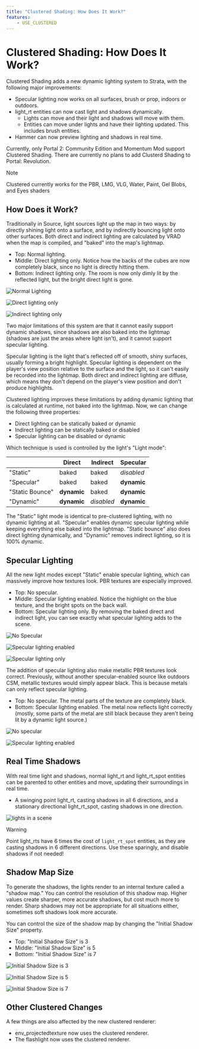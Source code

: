 ```yaml
---
title: "Clustered Shading: How Does It Work?"
features:
    - USE_CLUSTERED
---
```

# Clustered Shading: How Does It Work?

Clustered Shading adds a new dynamic lighting system to Strata, with the following major improvements:

* Specular lighting now works on all surfaces, brush or prop, indoors or outdoors.
* light_rt entities can now cast light and shadows dynamically.
  * Lights can move and their light and shadows will move with them.
  * Entities can move under lights and have their lighting updated. This includes brush entities.
* Hammer can now preview lighting and shadows in real time.

Currently, only Portal 2: Community Edition and Momentum Mod support Clustered Shading. There are currently no plans to add Clusterd Shading to Portal: Revolution.

> [!NOTE]
> Clustered currently works for the PBR, LMG, VLG, Water, Paint, Gel Blobs, and Eyes shaders

## How Does it Work?

Traditionally in Source, light sources light up the map in two ways: by directly shining light onto a surface, and by indirectly bouncing light onto other surfaces. Both direct and indirect lighting are calculated by VRAD when the map is compiled, and "baked" into the map's lightmap.

* Top: Normal lighting.
* Middle: Direct lighting only. Notice how the backs of the cubes are now completely black, since no light is directly hitting them.
* Bottom: Indirect lighting only. The room is now only dimly lit by the reflected light, but the bright direct light is gone.

![Normal Lighting](images\only_direct1.jpg)

![Direct lighting only](images\only_direct2.jpg)

![Indirect lighting only](images\only_indirect.jpg)

Two major limitations of this system are that it cannot easily support dynamic shadows, since shadows are also baked into the lightmap (shadows are just the areas where light isn't), and it cannot support specular lighting.

Specular lighting is the light that's reflected off of smooth, shiny surfaces, usually forming a bright highlight. Specular lighting is dependent on the player's view position relative to the surface and the light, so it can't easily be recorded into the lightmap. Both direct and indirect lighting are diffuse, which means they don't depend on the player's view position and don't produce highlights.

Clustered lighting improves these limitations by adding dynamic lighting that is calculated at runtime, not baked into the lightmap. Now, we can change the following three properties:
* Direct lighting can be statically baked or dynamic
* Indirect lighting can be statically baked or disabled
* Specular lighting can be disabled or dynamic

Which technique is used is controlled by the light's "Light mode":

|                 | Direct            | Indirect     | Specular          |
| --------------- | ----------------- | ------------ | ----------------- |
| "Static"        | baked             | baked        | *disabled*      |
| "Specular"      | baked             | baked        | **dynamic** |
| "Static Bounce" | **dynamic** | baked        | **dynamic** |
| "Dynamic"       | **dynamic** | *disabled* | **dynamic** |

The "Static" light mode is identical to pre-clustered lighting, with no dynamic lighting at all. "Specular" enables dynamic specular lighting while keeping everything else baked into the lightmap. "Static bounce" also does direct lighting dynamically, and "Dynamic" removes indirect lighting, so it is 100% dynamic.

## Specular Lighting

All the new light modes except "Static" enable specular lighting, which can massively improve how textures look. PBR textures are especially improved.

* Top: No specular.
* Middle: Specular lighting enabled. Notice the highlight on the blue texture, and the bright spots on the back wall.
* Bottom: Specular lighting only. By removing the baked direct and indirect light, you can see exactly what specular lighting adds to the scene.

![No Specular](images/specular1.jpg)

![Specular lighting enabled](images/specular2.jpg)

![Specular lighting only](images/specular3.jpg)

The addition of specular lighting also make metallic PBR textures look correct. Previously, without another specular-enabled source like outdoors CSM, metallic textures would simply appear black. This is because metals can only reflect specular lighting.

* Top: No specular. The metal parts of the texture are completely black.
* Bottom: Specular lighting enabled. The metal now reflects light correctly (mostly, some parts of the metal are still black because they aren't being lit by a dynamic light source.)

![No specular](images/specular_metal1.jpg)

![Specular lighting enabled](images/specular_metal2.jpg)

## Real Time Shadows

With real time light and shadows, normal light_rt and light_rt_spot entities can be parented to other entities and move, updating their surroundings in real time.

* A swinging point light_rt, casting shadows in all 6 directions, and a stationary directional light_rt_spot, casting shadows in one direction.

![lights in a scene](images/shadows1.jpg)

> [!WARNING]
> Point light_rts have 6 times the cost of `light_rt_spot` entities, as they are casting shadows in 6 different directions. Use these sparingly, and disable shadows if not needed!

## Shadow Map Size

To generate the shadows, the lights render to an internal texture called a "shadow map." You can control the resolution of this shadow map. Higher values create sharper, more accurate shadows, but cost much more to render. Sharp shadows may not be appropriate for all situations either, sometimes soft shadows look more accurate.

You can control the size of the shadow map by changing the "Initial Shadow Size" property.

* Top: "Initial Shadow Size" is 3
* Middle: "Initial Shadow Size" is 5
* Bottom: "Initial Shadow Size" is 7

![Initial Shadow Size is 3](images/shadow_size3.jpg)

![Initial Shadow Size is 5](images/shadow_size5.jpg)

![Initial Shadow Size is 7](images/shadow_size7.jpg)

## Other Clustered Changes

A few things are also affected by the new clustered renderer:

* env_projectedtexture now uses the clustered renderer.
* The flashlight now uses the clustered renderer.
